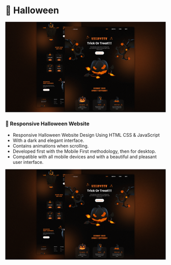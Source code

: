# 🎃 Halloween

![preview img](/preview.png)

### 🎃 Responsive Halloween Website

- Responsive Halloween Website Design Using HTML CSS & JavaScript
- With a dark and elegant interface.
- Contains animations when scrolling.
- Developed first with the Mobile First methodology, then for desktop.
- Compatible with all mobile devices and with a beautiful and pleasant user interface.

![preview img](/preview.png)

